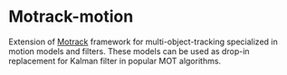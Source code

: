 # Motrack-motion

Extension of [Motrack](https://github.com/Robotmurlock/Motrack) framework
for multi-object-tracking specialized in motion models and filters.
These models can be used as drop-in replacement for Kalman filter
in popular MOT algorithms.
